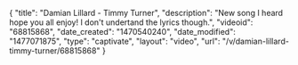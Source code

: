 {
    "title": "Damian Lillard - Timmy Turner",
    "description": "New song I heard hope you all enjoy! I don't undertand the lyrics though.",
    "videoid": "68815868",
    "date_created": "1470540240",
    "date_modified": "1477071875",
    "type": "captivate",
    "layout": "video",
    "url": "\/v\/damian-lillard-timmy-turner\/68815868"
}